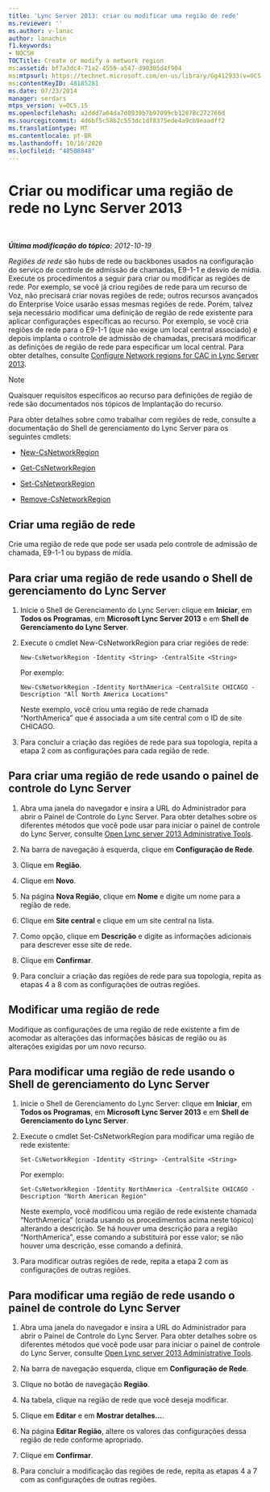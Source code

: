 ```yaml
---
title: 'Lync Server 2013: criar ou modificar uma região de rede'
ms.reviewer: ''
ms.author: v-lanac
author: lanachin
f1.keywords:
- NOCSH
TOCTitle: Create or modify a network region
ms:assetid: bf7a3dc4-71a2-4559-a547-d90305d4f904
ms:mtpsurl: https://technet.microsoft.com/en-us/library/Gg412933(v=OCS.15)
ms:contentKeyID: 48185281
ms.date: 07/23/2014
manager: serdars
mtps_version: v=OCS.15
ms.openlocfilehash: a2ddd7a64da7d0939b7b97099cb12878c272766d
ms.sourcegitcommit: 4d6bf5c58b2c553dc1df8375ede4a9cb9eaadff2
ms.translationtype: MT
ms.contentlocale: pt-BR
ms.lasthandoff: 10/16/2020
ms.locfileid: "48508848"
---
```

# <a name="create-or-modify-a-network-region-in-lync-server-2013"></a>Criar ou modificar uma região de rede no Lync Server 2013

<div data-xmlns="http://www.w3.org/1999/xhtml">

<div class="topic" data-xmlns="http://www.w3.org/1999/xhtml" data-msxsl="urn:schemas-microsoft-com:xslt" data-cs="https://msdn.microsoft.com/">

<div data-asp="https://msdn2.microsoft.com/asp">



</div>

<div id="mainSection">

<div id="mainBody">

<span> </span>

_**Última modificação do tópico:** 2012-10-19_

*Regiões de rede* são hubs de rede ou backbones usados na configuração do serviço de controle de admissão de chamadas, E9-1-1 e desvio de mídia. Execute os procedimentos a seguir para criar ou modificar as regiões de rede. Por exemplo, se você já criou regiões de rede para um recurso de Voz, não precisará criar novas regiões de rede; outros recursos avançados do Enterprise Voice usarão essas mesmas regiões de rede. Porém, talvez seja necessário modificar uma definição de região de rede existente para aplicar configurações específicas ao recurso. Por exemplo, se você cria regiões de rede para o E9-1-1 (que não exige um local central associado) e depois implanta o controle de admissão de chamadas, precisará modificar as definições de região de rede para especificar um local central. Para obter detalhes, consulte [Configure Network regions for CAC in Lync Server 2013](lync-server-2013-configure-network-regions-for-cac.md).

<div>


> [!NOTE]  
> Quaisquer requisitos específicos ao recurso para definições de região de rede são documentados nos tópicos de Implantação do recurso.



</div>

Para obter detalhes sobre como trabalhar com regiões de rede, consulte a documentação do Shell de gerenciamento do Lync Server para os seguintes cmdlets:

  - [New-CsNetworkRegion](https://docs.microsoft.com/powershell/module/skype/New-CsNetworkRegion)

  - [Get-CsNetworkRegion](https://docs.microsoft.com/powershell/module/skype/Get-CsNetworkRegionLink)

  - [Set-CsNetworkRegion](https://docs.microsoft.com/powershell/module/skype/Set-CsNetworkRegion)

  - [Remove-CsNetworkRegion](https://docs.microsoft.com/powershell/module/skype/Remove-CsNetworkRegion)

<div>

## <a name="create-a-network-region"></a>Criar uma região de rede

Crie uma região de rede que pode ser usada pelo controle de admissão de chamada, E9-1-1 ou bypass de mídia.

<div>

## <a name="to-create-a-network-region-using-lync-server-management-shell"></a>Para criar uma região de rede usando o Shell de gerenciamento do Lync Server

1.  Inicie o Shell de Gerenciamento do Lync Server: clique em **Iniciar**, em **Todos os Programas**, em **Microsoft Lync Server 2013** e em **Shell de Gerenciamento do Lync Server**.

2.  Execute o cmdlet New-CsNetworkRegion para criar regiões de rede:
    
        New-CsNetworkRegion -Identity <String> -CentralSite <String>
    
    Por exemplo:
    
        New-CsNetworkRegion -Identity NorthAmerica -CentralSite CHICAGO -Description "All North America Locations"
    
    Neste exemplo, você criou uma região de rede chamada “NorthAmerica” que é associada a um site central com o ID de site CHICAGO.

3.  Para concluir a criação das regiões de rede para sua topologia, repita a etapa 2 com as configurações para cada região de rede.

</div>

<div>

## <a name="to-create-a-network-region-using-lync-server-control-panel"></a>Para criar uma região de rede usando o painel de controle do Lync Server

1.  Abra uma janela do navegador e insira a URL do Administrador para abrir o Painel de Controle do Lync Server. Para obter detalhes sobre os diferentes métodos que você pode usar para iniciar o painel de controle do Lync Server, consulte [Open Lync server 2013 Administrative Tools](lync-server-2013-open-lync-server-administrative-tools.md).

2.  Na barra de navegação à esquerda, clique em **Configuração de Rede**.

3.  Clique em **Região**.

4.  Clique em **Novo**.

5.  Na página **Nova Região**, clique em **Nome** e digite um nome para a região de rede.

6.  Clique em **Site central** e clique em um site central na lista.

7.  Como opção, clique em **Descrição** e digite as informações adicionais para descrever esse site de rede.

8.  Clique em **Confirmar**.

9.  Para concluir a criação das regiões de rede para sua topologia, repita as etapas 4 a 8 com as configurações de outras regiões.

</div>

</div>

<div>

## <a name="modify-a-network-region"></a>Modificar uma região de rede

Modifique as configurações de uma região de rede existente a fim de acomodar as alterações das informações básicas de região ou as alterações exigidas por um novo recurso.

<div>

## <a name="to-modify-a-network-region-using-lync-server-management-shell"></a>Para modificar uma região de rede usando o Shell de gerenciamento do Lync Server

1.  Inicie o Shell de Gerenciamento do Lync Server: clique em **Iniciar**, em **Todos os Programas**, em **Microsoft Lync Server 2013** e em **Shell de Gerenciamento do Lync Server**.

2.  Execute o cmdlet Set-CsNetworkRegion para modificar uma região de rede existente:
    
        Set-CsNetworkRegion -Identity <String> -CentralSite <String>
    
    Por exemplo:
    
        Set-CsNetworkRegion -Identity NorthAmerica -CentralSite CHICAGO -Description "North American Region"
    
    Neste exemplo, você modificou uma região de rede existente chamada “NorthAmerica” (criada usando os procedimentos acima neste tópico) alterando a descrição. Se há houver uma descrição para a região “NorthAmerica”, esse comando a substituirá por esse valor; se não houver uma descrição, esse comando a definirá.

3.  Para modificar outras regiões de rede, repita a etapa 2 com as configurações de outras regiões.

</div>

<div>

## <a name="to-modify-a-network-region-using-lync-server-control-panel"></a>Para modificar uma região de rede usando o painel de controle do Lync Server

1.  Abra uma janela do navegador e insira a URL do Administrador para abrir o Painel de Controle do Lync Server. Para obter detalhes sobre os diferentes métodos que você pode usar para iniciar o painel de controle do Lync Server, consulte [Open Lync server 2013 Administrative Tools](lync-server-2013-open-lync-server-administrative-tools.md).

2.  Na barra de navegação esquerda, clique em **Configuração de Rede**.

3.  Clique no botão de navegação **Região**.

4.  Na tabela, clique na região de rede que você deseja modificar.

5.  Clique em **Editar** e em **Mostrar detalhes…**.

6.  Na página **Editar Região**, altere os valores das configurações dessa região de rede conforme apropriado.

7.  Clique em **Confirmar**.

8.  Para concluir a modificação das regiões de rede, repita as etapas 4 a 7 com as configurações de outras regiões.

</div>

</div>

</div>

<span> </span>

</div>

</div>

</div>

